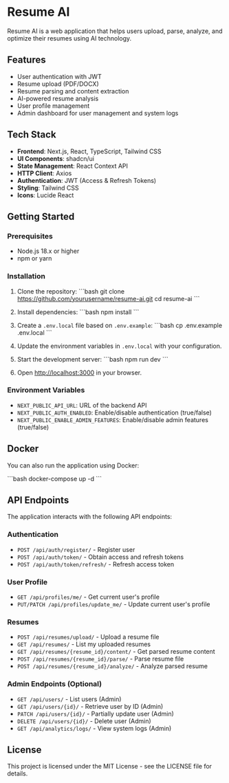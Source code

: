 # Resume AI

Resume AI is a web application that helps users upload, parse, analyze, and optimize their resumes using AI technology.

## Features

- User authentication with JWT
- Resume upload (PDF/DOCX)
- Resume parsing and content extraction
- AI-powered resume analysis
- User profile management
- Admin dashboard for user management and system logs

## Tech Stack

- **Frontend**: Next.js, React, TypeScript, Tailwind CSS
- **UI Components**: shadcn/ui
- **State Management**: React Context API
- **HTTP Client**: Axios
- **Authentication**: JWT (Access & Refresh Tokens)
- **Styling**: Tailwind CSS
- **Icons**: Lucide React

## Getting Started

### Prerequisites

- Node.js 18.x or higher
- npm or yarn

### Installation

1. Clone the repository:
   \`\`\`bash
   git clone https://github.com/yourusername/resume-ai.git
   cd resume-ai
   \`\`\`

2. Install dependencies:
   \`\`\`bash
   npm install
   \`\`\`

3. Create a `.env.local` file based on `.env.example`:
   \`\`\`bash
   cp .env.example .env.local
   \`\`\`

4. Update the environment variables in `.env.local` with your configuration.

5. Start the development server:
   \`\`\`bash
   npm run dev
   \`\`\`

6. Open [http://localhost:3000](http://localhost:3000) in your browser.

### Environment Variables

- `NEXT_PUBLIC_API_URL`: URL of the backend API
- `NEXT_PUBLIC_AUTH_ENABLED`: Enable/disable authentication (true/false)
- `NEXT_PUBLIC_ENABLE_ADMIN_FEATURES`: Enable/disable admin features (true/false)

## Docker

You can also run the application using Docker:

\`\`\`bash
docker-compose up -d
\`\`\`

## API Endpoints

The application interacts with the following API endpoints:

### Authentication
- `POST /api/auth/register/` - Register user
- `POST /api/auth/token/` - Obtain access and refresh tokens
- `POST /api/auth/token/refresh/` - Refresh access token

### User Profile
- `GET /api/profiles/me/` - Get current user's profile
- `PUT/PATCH /api/profiles/update_me/` - Update current user's profile

### Resumes
- `POST /api/resumes/upload/` - Upload a resume file
- `GET /api/resumes/` - List my uploaded resumes
- `GET /api/resumes/{resume_id}/content/` - Get parsed resume content
- `POST /api/resumes/{resume_id}/parse/` - Parse resume file
- `POST /api/resumes/{resume_id}/analyze/` - Analyze parsed resume

### Admin Endpoints (Optional)
- `GET /api/users/` - List users (Admin)
- `GET /api/users/{id}/` - Retrieve user by ID (Admin)
- `PATCH /api/users/{id}/` - Partially update user (Admin)
- `DELETE /api/users/{id}/` - Delete user (Admin)
- `GET /api/analytics/logs/` - View system logs (Admin)

## License

This project is licensed under the MIT License - see the LICENSE file for details.
